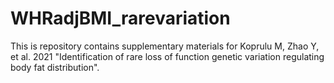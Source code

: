 # WHRadjBMI_rarevariation
This is repository contains supplementary materials for Koprulu M, Zhao Y, et al. 2021 "Identification of rare loss of function genetic variation regulating body fat distribution".
